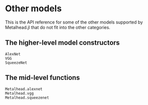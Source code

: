 # Other models

This is the API reference for some of the other models supported by Metalhead.jl that do not fit into the other categories.

## The higher-level model constructors

```@docs
AlexNet
VGG
SqueezeNet
```

## The mid-level functions

```@docs
Metalhead.alexnet
Metalhead.vgg
Metalhead.squeezenet
```
